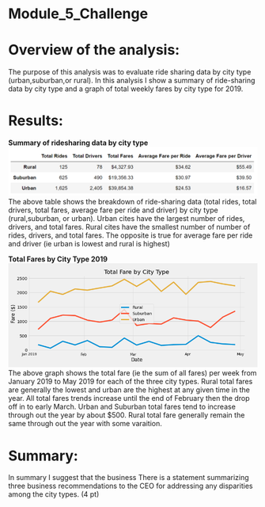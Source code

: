 # Module_5_Challenge
# Overview of the analysis:
The purpose of this analysis was to evaluate ride sharing data by city type (urban,suburban,or rural). In this analysis I show a summary of ride-sharing data by city type and a graph of total weekly fares by city type for 2019. 

# Results:
**Summary of ridesharing data by city type**
![table](https://github.com/nsmeltz/Module_5_Challenge/blob/a97e166c9ba02bf4372efb9e79960339efb132d3/Analysis/Pyber_summary.png)
The above table shows the breakdown of ride-sharing data (total rides, total drivers, total fares, average fare per ride and driver) by city type (rural,suburban, or urban). Urban cites have the largest number of rides, drivers, and total fares. Rural cites have the smallest number of number of rides, drivers, and total fares. The opposite is true for average fare per ride and driver (ie urban is lowest and rural is highest)

**Total Fares by City Type 2019**
![graph](https://github.com/nsmeltz/Module_5_Challenge/blob/1eaa34f975d2ac7671278b0385ddae4a7d628460/Analysis/PyBer_fare_summary.png)
The above graph shows the total fare (ie the sum of all fares) per week from January 2019 to May 2019 for each of the three city types. Rural total fares are generally the lowest and urban are the highest at any given time in the year. All total fares trends increase until the end of February then the drop off in to early March. Urban and Suburban total fares tend to increase through out the year by about $500. Rural total fare generally remain the same through out the year with some varaition.  

# Summary:
In summary I suggest that the business 
There is a statement summarizing three business recommendations to the CEO for addressing any disparities among the city types. (4 pt)
